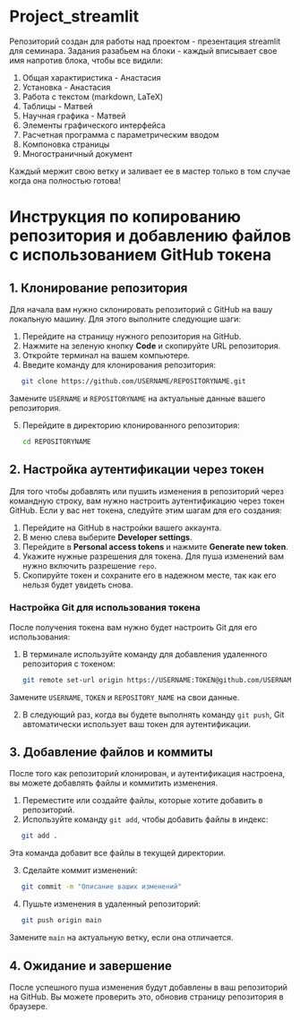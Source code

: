 # Project_streamlit
Репозиторий создан для работы над проектом  - презентация streamlit для семинара. 
Задания разабьем на блоки - каждый вписывает свое имя напротив блока, чтобы все видили: 

1. Общая характиристика - Анастасия
2. Установка - Анастасия
3. Работа с текстом (markdown, LaTeX)
4. Таблицы - Матвей 
5. Научная графика - Матвей
6. Элементы графического интерфейса
7. Расчетная программа с параметрическим вводом
8. Компоновка страницы
9. Многостраничный документ


Каждый мержит свою ветку и заливает ее в мастер только в том случае когда она полностью готова!

# Инструкция по копированию репозитория и добавлению файлов с использованием GitHub токена

## 1. Клонирование репозитория

Для начала вам нужно склонировать репозиторий с GitHub на вашу локальную машину. Для этого выполните следующие шаги:

1. Перейдите на страницу нужного репозитория на GitHub.
2. Нажмите на зеленую кнопку **Code** и скопируйте URL репозитория.
3. Откройте терминал на вашем компьютере.
4. Введите команду для клонирования репозитория:

   
```bash
   git clone https://github.com/USERNAME/REPOSITORYNAME.git
```

   Замените `USERNAME` и `REPOSITORYNAME` на актуальные данные вашего репозитория.

5. Перейдите в директорию клонированного репозитория:

   ```bash
   cd REPOSITORYNAME
   ```

## 2. Настройка аутентификации через токен

Для того чтобы добавлять или пушить изменения в репозиторий через командную строку, вам нужно настроить аутентификацию через токен GitHub. Если у вас нет токена, следуйте этим шагам для его создания:

1. Перейдите на GitHub в настройки вашего аккаунта.
2. В меню слева выберите **Developer settings**.
3. Перейдите в **Personal access tokens** и нажмите **Generate new token**.
4. Укажите нужные разрешения для токена. Для пуша изменений вам нужно включить разрешение `repo`.
5. Скопируйте токен и сохраните его в надежном месте, так как его нельзя будет увидеть снова.

### Настройка Git для использования токена

После получения токена вам нужно будет настроить Git для его использования:

1. В терминале используйте команду для добавления удаленного репозитория с токеном:

   ```bash
   git remote set-url origin https://USERNAME:TOKEN@github.com/USERNAME/REPOSITORYNAME.git
   ```

Замените `USERNAME`, `TOKEN` и `REPOSITORY_NAME` на свои данные.

2. В следующий раз, когда вы будете выполнять команду `git push`, Git автоматически использует ваш токен для аутентификации.

## 3. Добавление файлов и коммиты

После того как репозиторий клонирован, и аутентификация настроена, вы можете добавлять файлы и коммитить изменения.

1. Переместите или создайте файлы, которые хотите добавить в репозиторий.
2. Используйте команду `git add`, чтобы добавить файлы в индекс:

   
```bash
   git add .
```
Эта команда добавит все файлы в текущей директории.

3. Сделайте коммит изменений:

   
```bash
   git commit -m "Описание ваших изменений"
```
   
4. Пушьте изменения в удаленный репозиторий:

   
```bash
   git push origin main
```
   
  Замените `main` на актуальную ветку, если она отличается.

## 4. Ожидание и завершение

После успешного пуша изменения будут добавлены в ваш репозиторий на GitHub. Вы можете проверить это, обновив страницу репозитория в браузере.
